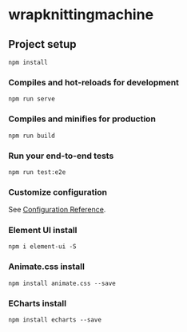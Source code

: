 # wrapknittingmachine

## Project setup
```
npm install
```

### Compiles and hot-reloads for development
```
npm run serve
```

### Compiles and minifies for production
```
npm run build
```

### Run your end-to-end tests
```
npm run test:e2e
```

### Customize configuration
See [Configuration Reference](https://cli.vuejs.org/config/).

### Element UI install
```
npm i element-ui -S
```
### Animate.css install
```
npm install animate.css --save
```
### ECharts install
```
npm install echarts --save
```
